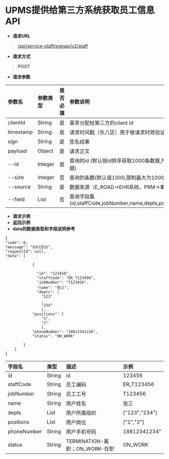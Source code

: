 # UPMS提供给第三方系统获取员工信息API
- **请求URL**
> [/api/service-staff/signapi/v2/staff](#)
- **请求方式**
>**POST**

- **请求参数**

| 参数名       | 参数类型         | 是否必填 | 参数说明                                                                  | 示例                                     |
|:----------|:-------------|:-----|:----------------------------------------------------------------------|:---------------------------------------|
| clientId  | String       | 是    | 喜茶分配给第三方的client Id                                                    | exampleClientId                        |
| timestamp | String       | 是    | 请求时间戳（东八区）用于做请求时效验证，单位：秒                                              | 1600412480                             |
| sign      | String       | 是    | 签名结果                                                                  | dFCBnsgzv/2h...                        |
| payload   | Object       | 是    | 请求正文                                                                  | {"id":1,"size":1000,"source":"E_ROAD"} |
| --id      | Integer      | 是    | 查询的id (默认按id排序获取1000条数据,传具体id数据查询大于该id的数据)                            | 1                                      |
| --size    | integer      | 否    | 查询的条数(默认值1000,限制最大为1000)                                              | 1000                                   |
| --source  | String       | 是    | 数据来源（E_ROAD->EHR系统，PRM->事业合伙人）                                        | E_ROAD                                 |
| --field   | List<String> | 否    | 查询字段集(id,staffCode,jobNumber,name,depts,positions,phoneNumber,status) |                                    |
- **请求示例**
- **返回示例**
- **data的数据类型和字段说明参考**
```
{
"code": 0,
"message": "SUCCESS",
"requestId": null,
"data": [

            {
              
              "id": "123456",
              "staffCode": "ER_T123456",
              "jobNumber": "T123456",
              "name": "张三",
              "depts": [
                "123"
                ,
                "234"
                ],
            "positions": [
                "1",
                "2"
                ],
            "phoneNumber": "18812341234",
            "status": "ON_WORK"

        }
    ]
}

```

| 字段名         | 类型            | 描述                        | 示例            |
|:------------|:--------------|:--------------------------|:--------------|
| id	         | String        | id                        | 123456        |
| staffCode   | 	String       | 员工编码                      | ER_T123456    |
| jobNumber	  | String        | 员工工号                      | T123456       |
| name	       | String        | 用户姓名                      | 张三            |
| depts       | 	List<String> | 用户所属组织                    | ["123","234"] |
| positions   | 	List<String> | 用户岗位                      | ["1","2"]     |
| phoneNumber | 	String       | 用户手机号码                    | 18812341234"  |
| status	     | String        | TERMINATION-离职；ON_WORK-在职 | ON_WORK       |

